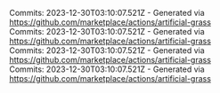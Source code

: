 Commits: 2023-12-30T03:10:07.521Z - Generated via https://github.com/marketplace/actions/artificial-grass
<br>
Commits: 2023-12-30T03:10:07.521Z - Generated via https://github.com/marketplace/actions/artificial-grass
<br>
Commits: 2023-12-30T03:10:07.521Z - Generated via https://github.com/marketplace/actions/artificial-grass
<br>
Commits: 2023-12-30T03:10:07.521Z - Generated via https://github.com/marketplace/actions/artificial-grass
<br>
